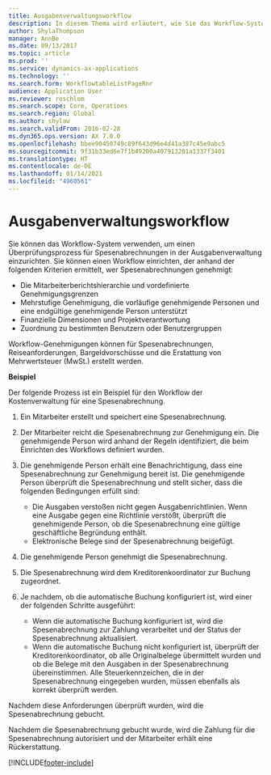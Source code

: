 ```yaml
---
title: Ausgabenverwaltungsworkflow
description: In diesem Thema wird erläutert, wie Sie das Workflow-System in Microsoft Dynamics 365 Finance verwenden können, um einen Überprüfungsprozess für Spesenabrechnungen in der Ausgabenverwaltung einzurichten.
author: ShylaThompson
manager: AnnBe
ms.date: 09/13/2017
ms.topic: article
ms.prod: ''
ms.service: dynamics-ax-applications
ms.technology: ''
ms.search.form: WorkflowtableListPageRnr
audience: Application User
ms.reviewer: roschlom
ms.search.scope: Core, Operations
ms.search.region: Global
ms.author: shylaw
ms.search.validFrom: 2016-02-28
ms.dyn365.ops.version: AX 7.0.0
ms.openlocfilehash: bbee90450749c89f643d96e4d41a387c45e9abc5
ms.sourcegitcommit: 9f31b33ed6e7f1b49200a407913201a1337f3401
ms.translationtype: HT
ms.contentlocale: de-DE
ms.lasthandoff: 01/14/2021
ms.locfileid: "4960561"
---
```

# <a name="expense-management-workflow"></a>Ausgabenverwaltungsworkflow

Sie können das Workflow-System verwenden, um einen Überprüfungsprozess für Spesenabrechnungen in der Ausgabenverwaltung einzurichten. Sie können einen Workflow einrichten, der anhand der folgenden Kriterien ermittelt, wer Spesenabrechnungen genehmigt:

- Die Mitarbeiterberichtshierarchie und vordefinierte Genehmigungsgrenzen
- Mehrstufige Genehmigung, die vorläufige genehmigende Personen und eine endgültige genehmigende Person unterstützt
- Finanzielle Dimensionen und Projektverantwortung
- Zuordnung zu bestimmten Benutzern oder Benutzergruppen

Workflow-Genehmigungen können für Spesenabrechnungen, Reiseanforderungen, Bargeldvorschüsse und die Erstattung von Mehrwertsteuer (MwSt.) erstellt werden.

**Beispiel**

Der folgende Prozess ist ein Beispiel für den Workflow der Kostenverwaltung für eine Spesenabrechnung.

1. Ein Mitarbeiter erstellt und speichert eine Spesenabrechnung.
2. Der Mitarbeiter reicht die Spesenabrechnung zur Genehmigung ein. Die genehmigende Person wird anhand der Regeln identifiziert, die beim Einrichten des Workflows definiert wurden.
3. Die genehmigende Person erhält eine Benachrichtigung, dass eine Spesenabrechnung zur Genehmigung bereit ist. Die genehmigende Person überprüft die Spesenabrechnung und stellt sicher, dass die folgenden Bedingungen erfüllt sind:

    - Die Ausgaben verstoßen nicht gegen Ausgabenrichtlinien. Wenn eine Ausgabe gegen eine Richtlinie verstößt, überprüft die genehmigende Person, ob die Spesenabrechnung eine gültige geschäftliche Begründung enthält.
    - Elektronische Belege sind der Spesenabrechnung beigefügt.

4. Die genehmigende Person genehmigt die Spesenabrechnung.
5. Die Spesenabrechnung wird dem Kreditorenkoordinator zur Buchung zugeordnet.
6. Je nachdem, ob die automatische Buchung konfiguriert ist, wird einer der folgenden Schritte ausgeführt:

    - Wenn die automatische Buchung konfiguriert ist, wird die Spesenabrechnung zur Zahlung verarbeitet und der Status der Spesenabrechnung aktualisiert.
    - Wenn die automatische Buchung nicht konfiguriert ist, überprüft der Kreditorenkoordinator, ob alle Originalbelege übermittelt wurden und ob die Belege mit den Ausgaben in der Spesenabrechnung übereinstimmen. Alle Steuerkennzeichen, die in der Spesenabrechnung eingegeben wurden, müssen ebenfalls als korrekt überprüft werden.

Nachdem diese Anforderungen überprüft wurden, wird die Spesenabrechnung gebucht.

Nachdem die Spesenabrechnung gebucht wurde, wird die Zahlung für die Spesenabrechnung autorisiert und der Mitarbeiter erhält eine Rückerstattung.


[!INCLUDE[footer-include](../includes/footer-banner.md)]